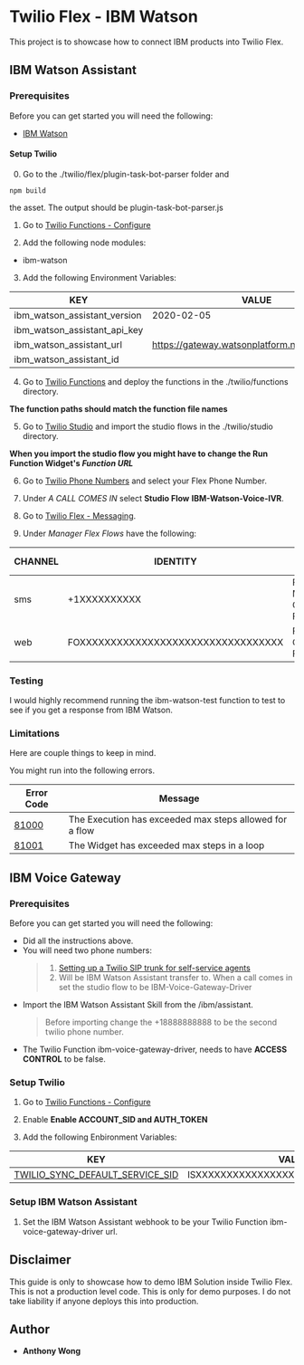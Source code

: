 # Twilio Flex - IBM Watson

This project is to showcase how to connect IBM products into Twilio Flex.

## IBM Watson Assistant

### Prerequisites

Before you can get started you will need the following:
* [IBM Watson](https://www.ibm.com/cloud/watson-assistant/)

#### Setup Twilio

0. Go to the ./twilio/flex/plugin-task-bot-parser folder and 

```console
npm build
```

the asset. The output should be plugin-task-bot-parser.js

1. Go to [Twilio Functions - Configure](https://www.twilio.com/console/functions/configure)

2. Add the following node modules:
- ibm-watson

3. Add the following Environment Variables:

| KEY                          | VALUE                                            |
|------------------------------|--------------------------------------------------|
| ibm_watson_assistant_version | 2020-02-05                                       |
| ibm_watson_assistant_api_key |                                                  |
| ibm_watson_assistant_url     | https://gateway.watsonplatform.net/assistant/api |
| ibm_watson_assistant_id      |                                                  |

4. Go to [Twilio Functions](https://www.twilio.com/console/functions/manage) and deploy the functions in the ./twilio/functions directory.

**The function paths should match the function file names**

5. Go to [Twilio Studio](https://www.twilio.com/console/studio/dashboard) and import the studio flows in the ./twilio/studio directory.

**When you import the studio flow you might have to change the Run Function Widget's <em>Function URL</em>**

6. Go to [Twilio Phone Numbers](https://www.twilio.com/console/phone-numbers/incoming) and select your Flex Phone Number. 

7. Under <em>A CALL COMES IN</em> select **Studio Flow** **IBM-Watson-Voice-IVR**.

8. Go to [Twilio Flex - Messaging](https://www.twilio.com/console/flex/messaging).

9. Under <em>Manager Flex Flows</em> have the following:

| CHANNEL 	| IDENTITY                            	| FRIENDLY NAME               	| INTEGRATION TYPE 	| CONFIGURATION                    	|
|---------	|-------------------------------------	|-----------------------------	|------------------	|----------------------------------	|
| sms     	| +1XXXXXXXXXX                        	| Flex Messaging Channel Flow 	| Studio           	| IBM-Watson-Messaging-Flow         |
| web     	| FOXXXXXXXXXXXXXXXXXXXXXXXXXXXXXXXXX 	| Flex Web Channel Flow       	| Studio           	| IBM-Watson-Webchat-Flow           |

### Testing 

I would highly recommend running the ibm-watson-test function to test to see if you get a response from IBM Watson.

### Limitations

Here are couple things to keep in mind.

You might run into the following errors.

| Error Code | Message                                                 |
|------------|---------------------------------------------------------|
| [81000](https://www.twilio.com/docs/api/errors/81000)      | The Execution has exceeded max steps allowed for a flow |
| [81001](https://www.twilio.com/docs/api/errors/81001)      | The Widget has exceeded max steps in a loop             |

## IBM Voice Gateway

### Prerequisites

Before you can get started you will need the following:
* Did all the instructions above.
* You will need two phone numbers:
    > 1. [Setting up a Twilio SIP trunk for self-service agents](https://www.ibm.com/support/knowledgecenter/SS4U29/twilio.html)
    > 2. Will be IBM Watson Assistant transfer to. When a call comes in set the studio flow to be IBM-Voice-Gateway-Driver
* Import the IBM Watson Assistant Skill from the /ibm/assistant.
    > Before importing change the +18888888888 to be the second twilio phone number.
* The Twilio Function ibm-voice-gateway-driver, needs to have <strong>ACCESS CONTROL</strong> to be false.

### Setup Twilio

1. Go to [Twilio Functions - Configure](https://www.twilio.com/console/functions/configure)

2. Enable <strong>Enable ACCOUNT_SID and AUTH_TOKEN</strong>

3. Add the following Enbironment Variables:

| KEY                             	| VALUE                               	|
|---------------------------------	|-------------------------------------	|
| [TWILIO_SYNC_DEFAULT_SERVICE_SID](https://www.twilio.com/console/sync/services) 	| ISXXXXXXXXXXXXXXXXXXXXXXXXXXXXXXXXX 	|

### Setup IBM Watson Assistant

1. Set the IBM Watson Assistant webhook to be your Twilio Function ibm-voice-gateway-driver url.

## Disclaimer

This guide is only to showcase how to demo IBM Solution inside Twilio Flex. This is not a production level code. This is only for demo purposes. I do not take liability if anyone deploys this into production.

## Author

* **Anthony Wong**